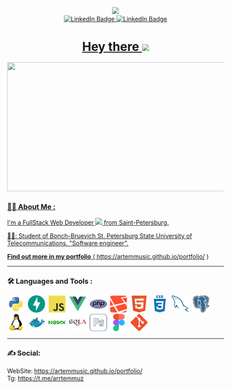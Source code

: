 <div id="header" align="center">
  <img src="https://media.giphy.com/media/3oKIPnAiaMCws8nOsE/giphy.gif" width="100"/>
  <div id="badges">
  <a href="https://t.me/arrtemmuz">
    <img src="https://img.shields.io/badge/-Telegram-blue" alt="LinkedIn Badge"/>
  </a>
   <a href="https://artemmusic.github.io/portfolio/">
    <img src="https://img.shields.io/badge/-Portfolio-important" alt="LinkedIn Badge"/>
</div>
  <h1>
  Hey there
    <img src="https://media.giphy.com/media/hvRJCLFzcasrR4ia7z/giphy.gif" width="30px"/>
</h1>
</div>
<div align="center">
 <img src="https://media.giphy.com/media/zOvBKUUEERdNm/giphy.gif" width="600" height="300"/>
</div>

 ### :man_technologist: About Me :
 
 I'm a FullStack Web Developer <img src="https://media.giphy.com/media/WUlplcMpOCEmTGBtBW/giphy.gif" width="30"> from Saint-Petersburg.
 
👨‍🎓: Student of Bonch-Bruevich St. Petersburg State University of Telecommunications. "Software engineer".
   
 **Find out more in my portfolio** ( https://artemmusic.github.io/portfolio/ )
 
---

### :hammer_and_wrench: Languages and Tools :

<div>
  <img src="https://github.com/devicons/devicon/blob/master/icons/python/python-original.svg" title="python-original.svg" alt="python-original.svg" width="40" height="40"/>&nbsp;
  <img src="https://github.com/devicons/devicon/blob/master/icons/fastapi/fastapi-original.svg" title="laravel" alt="Mysql" width="40" height="40"/>&nbsp;
  <img src="https://github.com/devicons/devicon/blob/master/icons/javascript/javascript-original.svg" title="JavaScript" alt="JavaScript" width="40" height="40"/>&nbsp;
  <img src="https://github.com/devicons/devicon/blob/master/icons/vuejs/vuejs-original.svg" title="Mysql" alt="Mysql" width="40" height="40"/>&nbsp;
  <img src="https://github.com/devicons/devicon/blob/master/icons/php/php-original.svg" title="php-original.svg" alt="php-original.svg" width="40" height="40"/>&nbsp;
  <img src="https://github.com/devicons/devicon/blob/master/icons/laravel/laravel-plain.svg" title="laravel" alt="Mysql" width="40" height="40"/>&nbsp;
  <img src="https://github.com/devicons/devicon/blob/master/icons/html5/html5-original.svg" title="HTML5" alt="HTML" width="40" height="40"/>&nbsp;
  <img src="https://github.com/devicons/devicon/blob/master/icons/css3/css3-plain-wordmark.svg"  title="CSS3" alt="CSS" width="40" height="40"/>&nbsp;
  <img src="https://github.com/devicons/devicon/blob/master/icons/mysql/mysql-original.svg" title="Mysql" alt="Mysql" width="40" height="40"/>&nbsp;
  <img src="https://github.com/devicons/devicon/blob/master/icons/postgresql/postgresql-original.svg" title="PostgreSql" alt="PostgreSql" width="40" height="40"/>&nbsp;
  <img src="https://github.com/devicons/devicon/blob/master/icons/linux/linux-original.svg" title="Mysql" alt="Mysql" width="40" height="40"/>&nbsp;
  <img src="https://github.com/devicons/devicon/blob/master/icons/docker/docker-original.svg" title="Mysql" alt="Mysql" width="40" height="40"/>&nbsp; 
  <img src="https://github.com/devicons/devicon/blob/master/icons/nginx/nginx-original.svg" title="Mysql" alt="Mysql" width="40" height="40"/>&nbsp;
  <img src="https://github.com/devicons/devicon/blob/master/icons/sqlalchemy/sqlalchemy-original.svg" title="sqlalchemy-original.svg" alt="sqlalchemy-original.svg" width="40" height="40"/>&nbsp;  
  <img src="https://github.com/devicons/devicon/blob/master/icons/photoshop/photoshop-line.svg" title="Mysql" alt="Mysql" width="40" height="40"/>&nbsp;
  <img src="https://github.com/devicons/devicon/blob/master/icons/figma/figma-original.svg" title="Mysql" alt="Mysql" width="40" height="40"/>&nbsp;
  <img src="https://github.com/devicons/devicon/blob/master/icons/git/git-original.svg" title="Mysql" alt="Mysql" width="40" height="40"/>&nbsp;
 
</div>
  
---

### ✍️ Social:

WebSite: https://artemmusic.github.io/portfolio/
<br/>
Tg: https://t.me/arrtemmuz

<!-- ---


### :fire: My Stats :

[![GitHub Streak](http://github-readme-streak-stats.herokuapp.com?user=artemmusic&theme=dark&background=000000)](https://git.io/streak-stats) -->
